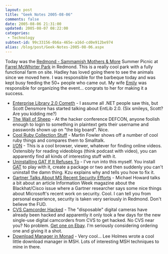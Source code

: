 ```yaml
---
layout: post
title: "Geek Notes 2005-08-06"
comments: false
date: 2005-08-06 21:31:00
updated: 2005-08-07 08:22:00
categories:
 - Technology
subtext-id: 99c33156-0b6a-465e-a16d-cd0e912be974
alias: /blog/post/Geek-Notes-2005-08-06.aspx
---
```



Today was the [Redmond - Sammamish Mothers & More](http://www.redmondmothersandmore.org/) Summer Picnic at [Farrel McWhirter Park](http://www.ci.redmond.wa.us/insidecityhall/parksrec/parks/farrel.asp) in Redmond. This is a really cool park with a fully functional farm on site. Hadley has loved going there to see the animals since we moved here. I was responsible for the barbeque today and was kept busy feeding the 50+ people who came out. My wife [Emily](http://blogs.provost.org/emily) was responsible for organizing the event... congrats to her for making it a success.

  * [Enterprise Library 2.0 Cometh](http://blogs.msdn.com/scottdensmore/archive/2005/08/01/446190.aspx) - I assume all .NET people saw this, but Scott Densmore has started talking about EntLib 2.0. (Six smileys, Scott? Are you kidding me?)
  * [The Wall of Sheep](http://www.makezine.com/blog/archive/2005/07/_defcon_the_wal_1.html) - At the hacker conference DEFCON, anyone foolish enough to login to something in plaintext gets their username and passwords shown up on "the big board". Nice.
  * [Cool Ruby Collection Stuff](http://martinfowler.com/bliki/CollectionClosureMethod.html) - Martin Fowler shows off a number of cool ruby things and compares them to Smalltalk.
  * [I/ON](http://openvision.tv/home/ion.html) - This is a cool browser, viewer, whatever for finding online videos. Ostensibly for reading videoblogs (think podcast with video), you can apparently find all kinds of interesting stuff with it.
  * [Uninstalling GAT If It Refuses To](http://weblogs.asp.net/cazzu/archive/2005/08/02/CABAndGATIssues.aspx) - I've run into this myself. You install [GAT](http://www.guidanceautomation.net/) to play with it, create a package or two and then suddenly you can't uninstall the damn thing. Kzu explains why and tells you how to fix it.
  * [Gartner Talks About MS Recent Security Efforts](http://blogs.msdn.com/michael_howard/archive/2005/08/02/446729.aspx) - Michael Howard talks a bit about an article Information Week magazine about the Blackhat/Cisco issue where a Gartner researcher says some nice things about Microsoft's recent work on security. Cool. I can tell you from personal experience, security is taken very seriously in Redmond. Don't believe the FUD.
  * [CVS Camcorder Hacked](http://www.makezine.com/blog/archive/2005/08/cvs_camcorder_u.html?CMP=OTC-0D6B48984890) - The "disposable" digital cameras have already been hacked and apparently it only took a few days for the new single-use digital camcorders from CVS to get hacked. No CVS near you? No problem. [Get one on Ebay](http://search.ebay.com/cvs-camcorder). I'm seriously considering ordering one and giving it a shot.
  * [Download Manager in Monad](http://www.leeholmes.com/blog/ADownloadManagerInMSH.aspx) - Very cool... Lee Holmes wrote a cool little download manager in MSH. Lots of interesting MSH techniques to mine in there.

